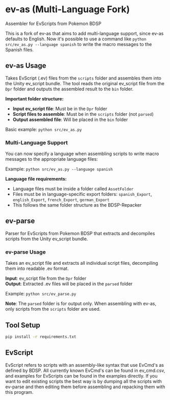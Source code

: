# ev-as (Multi-Language Fork)

Assembler for EvScripts from Pokemon BDSP

This is a fork of ev-as that aims to add multi-language support, since ev-as defaults to English. Now it's possible to use a command like `python src/ev_as.py --language spanish` to write the macro messages to the Spanish files.

## ev-as Usage

Takes EvScript (.ev) files from the `scripts` folder and assembles them into the Unity ev_script bundle. The tool reads the original ev_script file from the `Dpr` folder and outputs the assembled result to the `bin` folder.

**Important folder structure:**

- **Input ev_script file**: Must be in the `Dpr` folder
- **Script files to assemble**: Must be in the `scripts` folder (not `parsed`)
- **Output assembled file**: Will be placed in the `bin` folder

Basic example: `python src/ev_as.py`

### Multi-Language Support

You can now specify a language when assembling scripts to write macro messages to the appropriate language files:

Example: `python src/ev_as.py --language spanish`

**Language file requirements:**

- Language files must be inside a folder called `AssetFolder`
- Files must be in language-specific export folders: `spanish_Export`, `english_Export`, `french_Export`, `german_Export`
- This follows the same folder structure as the BDSP-Repacker

## ev-parse

Parser for EvScripts from Pokemon BDSP that extracts and decompiles scripts from the Unity ev_script bundle.

### ev-parse Usage

Takes an ev_script file and extracts all individual script files, decompiling them into readable .ev format.

**Input**: ev_script file from the `Dpr` folder  
**Output**: Extracted .ev files will be placed in the `parsed` folder

Example: `python src/ev_parse.py`

**Note**: The `parsed` folder is for output only. When assembling with ev-as, only scripts from the `scripts` folder are used.

## Tool Setup

```bash
pip install -r requirements.txt
```

## EvScript

EvScript refers to scripts with an assembly-like syntax that use EvCmd's as defined by BDSP. All currently known EvCmd's can be found in ev_cmd.csv, and examples for EvScripts can be found in the examples directly.
If you want to edit existing scripts the best way is by dumping all the scripts with ev-parse and then editing them before assembling and repacking them with this program.
